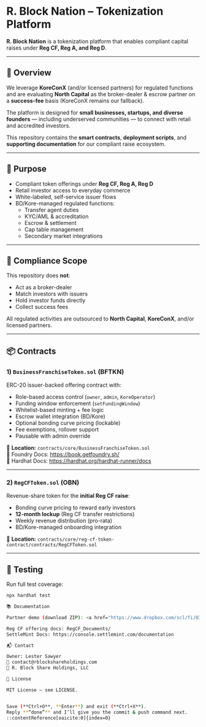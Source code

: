 # R. Block Nation – Tokenization Platform

**R. Block Nation** is a tokenization platform that enables compliant capital raises under **Reg CF, Reg A, and Reg D**.

---

## 📌 Overview

We leverage **KoreConX** (and/or licensed partners) for regulated functions and are evaluating **North Capital** as the broker-dealer & escrow partner on a **success-fee** basis (KoreConX remains our fallback).

The platform is designed for **small businesses, startups, and diverse founders** — including underserved communities — to connect with retail and accredited investors.

This repository contains the **smart contracts**, **deployment scripts**, and **supporting documentation** for our compliant raise ecosystem.

---

## 🎯 Purpose

- Compliant token offerings under **Reg CF, Reg A, Reg D**
- Retail investor access to everyday commerce
- White-labeled, self-service issuer flows
- BD/Kore-managed regulated functions:
  - Transfer agent duties
  - KYC/AML & accreditation
  - Escrow & settlement
  - Cap table management
  - Secondary market integrations

---

## 🔐 Compliance Scope

This repository does **not**:
- Act as a broker-dealer
- Match investors with issuers
- Hold investor funds directly
- Collect success fees

All regulated activities are outsourced to **North Capital**, **KoreConX**, and/or licensed partners.

---

## 📦 Contracts

### 1) `BusinessFranchiseToken.sol` (BFTKN)
ERC-20 issuer-backed offering contract with:
- Role-based access control (`owner`, `admin`, `KoreOperator`)
- Funding window enforcement (`setFundingWindow`)
- Whitelist-based minting + fee logic
- Escrow wallet integration (BD/Kore)
- Optional bonding curve pricing (lockable)
- Fee exemptions, rollover support
- Pausable with admin override

📍 **Location:** `contracts/core/BusinessFranchiseToken.sol`  
🔗 Foundry Docs: https://book.getfoundry.sh/  
🔗 Hardhat Docs: https://hardhat.org/hardhat-runner/docs

---

### 2) `RegCFToken.sol` (OBN)
Revenue-share token for the **initial Reg CF raise**:
- Bonding curve pricing to reward early investors
- **12-month lockup** (Reg CF transfer restrictions)
- Weekly revenue distribution (pro-rata)
- BD/Kore-managed onboarding integration

📍 **Location:** `contracts/core/reg-cf-token-contract/contracts/RegCFToken.sol`

---

## 🧪 Testing

Run full test coverage:
```bash
npx hardhat test

📚 Documentation

Partner demo (download ZIP): <a href="https://www.dropbox.com/scl/fi/03hu6guqq490wh0w0mloy/site-partner.zip?rlkey=uepzezsqr5300tzhjzbeijbfn&st=mau3jczo&dl=1">R. Block Nation – Partner Docs</a>

Reg CF offering docs: RegCF_Documents/
SettleMint Docs: https://console.settlemint.com/documentation

📬 Contact

Owner: Lester Sawyer
📧 contact@rblockshareholdings.com
🏢 R. Block Share Holdings, LLC

📄 License

MIT License — see LICENSE.


Save (**Ctrl+O**, **Enter**) and exit (**Ctrl+X**).  
Reply **“done”** and I’ll give you the commit & push command next.
::contentReference[oaicite:0]{index=0}


